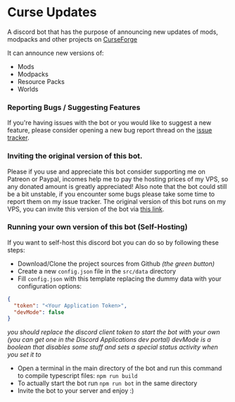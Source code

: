 # Curse Updates

A discord bot that has the purpose of announcing new updates of mods, modpacks and other projects on [CurseForge](http://www.curseforge.com/minecraft)

It can announce new versions of:<br>
- Mods
- Modpacks
- Resource Packs
- Worlds

### Reporting Bugs / Suggesting Features
If you're having issues with the bot or you would like to suggest a new feature, please consider opening a new bug report thread on the [issue tracker](https://github.com/Davoleo/curse-updates/issues).

### Inviting the original version of this bot.
Please if you use and appreciate this bot consider supporting me on Patreon or Paypal, incomes help me to pay the hosting prices of my VPS, so any donated amount is greatly appreciated!
Also note that the bot could still be a bit unstable, if you encounter some bugs please take some time to report them on my issue tracker.
The original version of this bot runs on my VPS, you can invite this version of the bot via [this link](https://discordapp.com/api/oauth2/authorize?client_id=658271214116274196&permissions=537193552&scope=bot). 

### Running your own version of this bot (Self-Hosting)
If you want to self-host this discord bot you can do so by following these steps:<br>
- Download/Clone the project sources from Github _(the green button)_
- Create a new `config.json` file in the `src/data` directory
- Fill `config.json` with this template replacing the dummy data with your configuration options:
```json
{
  "token": "<Your Application Token>",
  "devMode": false
}
```
_you should replace the discord client token to start the bot with your own (you can get one in the Discord Applications dev portal)_
_devMode is a boolean that disables some stuff and sets a special status activity when you set it to <true>_
- Open a terminal in the main directory of the bot and run this command to compile typescript files: `npm run build`
- To actually start the bot run `npm run bot` in the same directory
- Invite the bot to your server and enjoy :)
